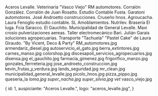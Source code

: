 Aceros Levalle.
Veterinaria "Vasco Viejo"
RM automotores. 
Corralón González. 
Corralón de Juan Rosatto. 
Estudio Contable Fusta.
Garatoni automotores. 
José  Androetto construcciones.
Cruseño hnos. 
Agroucacha. 
Laura Fenoglio estudio contable. 
SL Amoblamientos. 
Nutrilev. 
Brasería El luga. 
Fcia Saracco.
El Gauchito. 
Municipalidad de General Levalle.
Maxi crosio pulverizaciones aereas. 
Taller electromecánico Bari. 
Julián Garais soluciones agropecuarias. 
Transporte "Tachuela"
"Pastel Cake" de Laura Giraudo.
"By Vicent, Deco & Party"
RM_automotores.jpg
armendariz_diesel.jpg
autoservicio_el_gato.jpg
berra_extintores.jpg
carnes_manso.jpg
colorshop.jpg
discesapoli_servicios_agropecuarios.jpg
disensa.jpg
el_gauchito.jpg
farmacia_gimenez.jpg
frigorifico_manzo.jpg
gonzales_ferrreteria.jpg
jose_androeto_construccion.jpg
kevin_frutas_y_verdura.jpg
lands_seguridad.jpg
mr_clean.jpg
municipalidad_general_levalle.jpg
picolo_hnos.jpg
pizza_pippo.jpg
queseria_la _loma.jpg
super_nacha.jpg
super_silvia.jpg
vet_ vasco_viejo.jpg

{
  id: 1,
  auspiciante: "Aceros Levalle.",
  logo: "aceros_levalle.jpg",
}